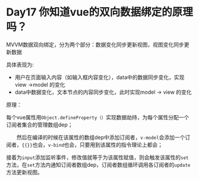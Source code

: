 # Day17 你知道vue的双向数据绑定的原理吗？

MVVM数据双向绑定，分为两个部分：数据变化同步更新视图，视图变化同步更新数据

具体表现为:

- 用户在页面输入内容（如输入框内容变化），data中的数据同步变化，实现view ->model 的变化
- data中数据变化，文本节点的内容同步变化，此时实现model -> view 的变化



原理：

​	每个vue属性用`Object.defineProperty（）`实现数据劫持，为每个属性分配一个订阅者集合的管理数组dep；

　　然后在编译的时候在该属性的数组dep中添加订阅者，`v-model`会添加一个订阅者，`{{}}`也会，`v-bind`也会，只要用到该属性的指令理论上都会；

  接着为`input`添加监听事件，修改值就等于为该属性赋值，则会触发该属性的`set`方法，在`set`方法内通知订阅者数组dep，订阅者数组循环调用各订阅者的`update`方法更新视图。